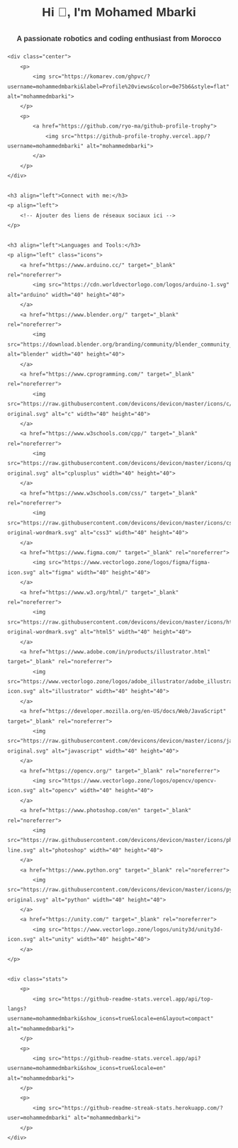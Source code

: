 <!DOCTYPE html>
<html lang="fr">
<head>
    <meta charset="UTF-8">
    <meta name="viewport" content="width=device-width, initial-scale=1.0">
    <title>Profil GitHub de Mohamed Mbarki</title>
    <style>
        body {
            font-family: Arial, sans-serif;
            line-height: 1.6;
            color: #333;
        }
        h1, h3 {
            text-align: center;
        }
        p {
            text-align: left;
            margin-left: 10%;
        }
        .center {
            display: flex;
            justify-content: center;
            align-items: center;
            flex-direction: column;
        }
        .icons img {
            margin: 5px;
        }
        .stats {
            display: flex;
            justify-content: space-around;
            flex-wrap: wrap;
        }
        .stats img {
            margin: 10px;
        }
    </style>
</head>
<body>
    <h1>Hi 👋, I'm Mohamed Mbarki</h1>
    <h3>A passionate robotics and coding enthusiast from Morocco</h3>

    <div class="center">
        <p>
            <img src="https://komarev.com/ghpvc/?username=mohammedmbarki&label=Profile%20views&color=0e75b6&style=flat" alt="mohammedmbarki">
        </p>
        <p>
            <a href="https://github.com/ryo-ma/github-profile-trophy">
                <img src="https://github-profile-trophy.vercel.app/?username=mohammedmbarki" alt="mohammedmbarki">
            </a>
        </p>
    </div>

    <h3 align="left">Connect with me:</h3>
    <p align="left">
        <!-- Ajouter des liens de réseaux sociaux ici -->
    </p>

    <h3 align="left">Languages and Tools:</h3>
    <p align="left" class="icons">
        <a href="https://www.arduino.cc/" target="_blank" rel="noreferrer">
            <img src="https://cdn.worldvectorlogo.com/logos/arduino-1.svg" alt="arduino" width="40" height="40">
        </a>
        <a href="https://www.blender.org/" target="_blank" rel="noreferrer">
            <img src="https://download.blender.org/branding/community/blender_community_badge_white.svg" alt="blender" width="40" height="40">
        </a>
        <a href="https://www.cprogramming.com/" target="_blank" rel="noreferrer">
            <img src="https://raw.githubusercontent.com/devicons/devicon/master/icons/c/c-original.svg" alt="c" width="40" height="40">
        </a>
        <a href="https://www.w3schools.com/cpp/" target="_blank" rel="noreferrer">
            <img src="https://raw.githubusercontent.com/devicons/devicon/master/icons/cplusplus/cplusplus-original.svg" alt="cplusplus" width="40" height="40">
        </a>
        <a href="https://www.w3schools.com/css/" target="_blank" rel="noreferrer">
            <img src="https://raw.githubusercontent.com/devicons/devicon/master/icons/css3/css3-original-wordmark.svg" alt="css3" width="40" height="40">
        </a>
        <a href="https://www.figma.com/" target="_blank" rel="noreferrer">
            <img src="https://www.vectorlogo.zone/logos/figma/figma-icon.svg" alt="figma" width="40" height="40">
        </a>
        <a href="https://www.w3.org/html/" target="_blank" rel="noreferrer">
            <img src="https://raw.githubusercontent.com/devicons/devicon/master/icons/html5/html5-original-wordmark.svg" alt="html5" width="40" height="40">
        </a>
        <a href="https://www.adobe.com/in/products/illustrator.html" target="_blank" rel="noreferrer">
            <img src="https://www.vectorlogo.zone/logos/adobe_illustrator/adobe_illustrator-icon.svg" alt="illustrator" width="40" height="40">
        </a>
        <a href="https://developer.mozilla.org/en-US/docs/Web/JavaScript" target="_blank" rel="noreferrer">
            <img src="https://raw.githubusercontent.com/devicons/devicon/master/icons/javascript/javascript-original.svg" alt="javascript" width="40" height="40">
        </a>
        <a href="https://opencv.org/" target="_blank" rel="noreferrer">
            <img src="https://www.vectorlogo.zone/logos/opencv/opencv-icon.svg" alt="opencv" width="40" height="40">
        </a>
        <a href="https://www.photoshop.com/en" target="_blank" rel="noreferrer">
            <img src="https://raw.githubusercontent.com/devicons/devicon/master/icons/photoshop/photoshop-line.svg" alt="photoshop" width="40" height="40">
        </a>
        <a href="https://www.python.org" target="_blank" rel="noreferrer">
            <img src="https://raw.githubusercontent.com/devicons/devicon/master/icons/python/python-original.svg" alt="python" width="40" height="40">
        </a>
        <a href="https://unity.com/" target="_blank" rel="noreferrer">
            <img src="https://www.vectorlogo.zone/logos/unity3d/unity3d-icon.svg" alt="unity" width="40" height="40">
        </a>
    </p>

    <div class="stats">
        <p>
            <img src="https://github-readme-stats.vercel.app/api/top-langs?username=mohammedmbarki&show_icons=true&locale=en&layout=compact" alt="mohammedmbarki">
        </p>
        <p>
            <img src="https://github-readme-stats.vercel.app/api?username=mohammedmbarki&show_icons=true&locale=en" alt="mohammedmbarki">
        </p>
        <p>
            <img src="https://github-readme-streak-stats.herokuapp.com/?user=mohammedmbarki" alt="mohammedmbarki">
        </p>
    </div>
</body>
</html>
